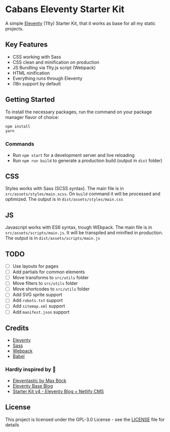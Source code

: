 # Cabans Eleventy Starter Kit

A simple [Eleventy](https://www.11ty.dev/) (11ty) Starter Kit, that it works as base for all my static projects. 

## Key Features

* CSS working with Sass
* CSS clean and minification on production
* JS Bundling via 11ty.js script (Webpack)
* HTML ninification
* Everything runs through Eleventy
* i18n support by default

## Getting Started

To install the necessary packages, run the command on your package manager flavor of choice:

```sh
npm install
yarn
```

### Commands

* Run `npm start` for a development server and live reloading
* Run `npm run build` to generate a production build (output in `dist` folder)

## CSS

Styles works with Sass (SCSS syntax). The main file is in `src/assets/styles/main.scss`.
On `build` command it will be processed and optimized. The output is in `dist/assets/styles/main.css`

## JS

Javascript works with ES6 syntax, trough WEbpack. The main file is in `src/assets/scripts/main.js`.
It will be transpiled and minified in production. The output is in `dist/assets/scripts/main.js`


## TODO

- [ ] Use layouts for pages
- [ ] Add partials for common elements
- [ ] Move transforms to `src/utils` folder
- [ ] Move filters to `src/utils` folder
- [ ] Move shortcodes to `src/utils` folder
- [ ] Add SVG sprite support
- [ ] Add `robots.txt` support
- [ ] Add `sitemap.xml` support
- [ ] Add `manifest.json` support

## Credits

* [Eleventy](https://www.11ty.dev/)
* [Sass](https://sass-lang.com/)
* [Webpack](https://webpack.js.org/)
* [Babel](https://babeljs.io/)

### Hardly inspired by 💖

* [Eleventastic by Max Böck](https://github.com/maxboeck/eleventastic)
* [Eleventy Base Blog](https://github.com/11ty/eleventy-base-blog)
* [Starter Kit v4 - Eleventy Blog + Netlify CMS](https://github.com/Oak-Harbor-Kits/Starter-Kit-V4-Eleventy)

## License

This project is licensed under the GPL-3.0 License - see the [LICENSE](LICENSE) file for details

